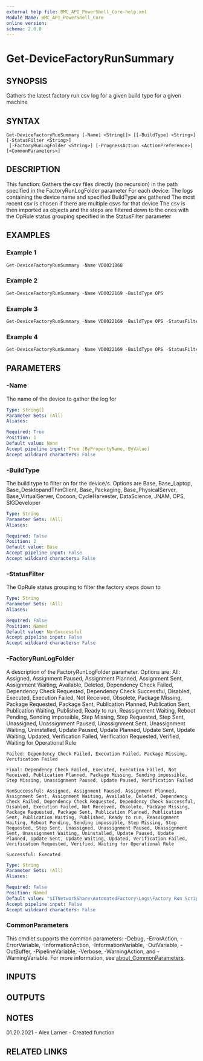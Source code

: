 ```yaml
---
external help file: BMC_API_PowerShell_Core-help.xml
Module Name: BMC_API_PowerShell_Core
online version:
schema: 2.0.0
---
```


# Get-DeviceFactoryRunSummary

## SYNOPSIS

Gathers the latest factory run csv log for a given build type for a given machine

## SYNTAX

```text
Get-DeviceFactoryRunSummary [-Name] <String[]> [[-BuildType] <String>] [-StatusFilter <String>]
 [-FactoryRunLogFolder <String>] [-ProgressAction <ActionPreference>] [<CommonParameters>]
```

## DESCRIPTION

This function:
	Gathers the csv files directly (no recursion) in the path specified in the FactoryRunLogFolder parameter
	For each device:
		The logs containing the device name and specified BuildType are gathered
		The most recent csv is chosen if there are multiple csvs for that device
		The csv is then imported as objects and the steps are filtered down to the ones with the OpRule status grouping specified in the StatusFilter parameter

## EXAMPLES

### Example 1

```PowerShell
Get-DeviceFactoryRunSummary -Name VD0021868
```

### Example 2

```PowerShell
Get-DeviceFactoryRunSummary -Name VD0022169 -BuildType OPS
```

### Example 3

```PowerShell
Get-DeviceFactoryRunSummary -Name VD0022169 -BuildType OPS -StatusFilter Failed
```

### Example 4

```PowerShell
Get-DeviceFactoryRunSummary -Name VD0022169 -BuildType OPS -StatusFilter Failed -FactoryRunLogFolder "$ITNetworkShare\AutomatedFactory\Logs\Factory Run Script\Device Factory Run Summary CSVs"
```

## PARAMETERS

### -Name

The name of the device to gather the log for

```yaml
Type: String[]
Parameter Sets: (All)
Aliases:

Required: True
Position: 1
Default value: None
Accept pipeline input: True (ByPropertyName, ByValue)
Accept wildcard characters: False
```

### -BuildType

The build type to filter on for the device/s.
Options are Base, Base_Laptop, Base_DesktopandThinClient, Base_Packaging, Base_PhysicalServer, Base_VirtualServer, Cocoon, CycleHarvester, DataScience, JNAM, OPS, SIGDeveloper

```yaml
Type: String
Parameter Sets: (All)
Aliases:

Required: False
Position: 2
Default value: Base
Accept pipeline input: False
Accept wildcard characters: False
```

### -StatusFilter

The OpRule status grouping to filter the factory steps down to

```yaml
Type: String
Parameter Sets: (All)
Aliases:

Required: False
Position: Named
Default value: NonSuccessful
Accept pipeline input: False
Accept wildcard characters: False
```

### -FactoryRunLogFolder

A description of the FactoryRunLogFolder parameter.
Options are:
	All: Assigned, Assignment Paused, Assignment Planned, Assignment Sent, Assignment Waiting, Available, Deleted, Dependency Check Failed, Dependency Check Requested, Dependency Check Successful, Disabled, Executed, Execution Failed, Not Received, Obsolete, Package Missing, Package Requested, Package Sent, Publication Planned, Publication Sent, Publication Waiting, Published, Ready to run, Reassignment Waiting, Reboot Pending, Sending impossible, Step Missing, Step Requested, Step Sent, Unassigned, Unassignment Paused, Unassignment Sent, Unassignment Waiting, Uninstalled, Update Paused, Update Planned, Update Sent, Update Waiting, Updated, Verification Failed, Verification Requested, Verified, Waiting for Operational Rule

	Failed: Dependency Check Failed, Execution Failed, Package Missing, Verification Failed

	Final: Dependency Check Failed, Executed, Execution Failed, Not Received, Publication Planned, Package Missing, Sending impossible, Step Missing, Unassignment Paused, Update Paused, Verification Failed

	NonSuccessful: Assigned, Assignment Paused, Assignment Planned, Assignment Sent, Assignment Waiting, Available, Deleted, Dependency Check Failed, Dependency Check Requested, Dependency Check Successful, Disabled, Execution Failed, Not Received, Obsolete, Package Missing, Package Requested, Package Sent, Publication Planned, Publication Sent, Publication Waiting, Published, Ready to run, Reassignment Waiting, Reboot Pending, Sending impossible, Step Missing, Step Requested, Step Sent, Unassigned, Unassignment Paused, Unassignment Sent, Unassignment Waiting, Uninstalled, Update Paused, Update Planned, Update Sent, Update Waiting, Updated, Verification Failed, Verification Requested, Verified, Waiting for Operational Rule

	Successful: Executed

```yaml
Type: String
Parameter Sets: (All)
Aliases:

Required: False
Position: Named
Default value: "$ITNetworkShare\AutomatedFactory\Logs\Factory Run Script\Device Factory Run Summary CSVs"
Accept pipeline input: False
Accept wildcard characters: False
```

### CommonParameters

This cmdlet supports the common parameters: -Debug, -ErrorAction, -ErrorVariable, -InformationAction, -InformationVariable, -OutVariable, -OutBuffer, -PipelineVariable, -Verbose, -WarningAction, and -WarningVariable. For more information, see [about_CommonParameters](http://go.microsoft.com/fwlink/?LinkID=113216).

## INPUTS

## OUTPUTS

## NOTES

01.20.2021 - Alex Larner - Created function

## RELATED LINKS
